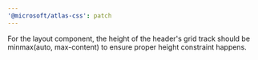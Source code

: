 ```yaml
---
'@microsoft/atlas-css': patch
---
```


For the layout component, the height of the header's grid track should be minmax(auto, max-content) to ensure proper height constraint happens.

